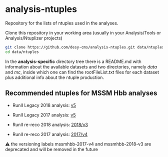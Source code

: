 # analysis-ntuples
Repository for the lists of ntuples used in the analyses.

Clone this repository in your working area
(usually in your Analysis/Tools or Analysis/Ntuplizer projects)

```bash
git clone https://github.com/desy-cms/analysis-ntuples.git data/ntuples
cd data/ntuples
```

In the **analysis-specific** directory tree there is a README.md
with information about the available datasets and two directories,
namely *data* and *mc*, inside which one can find the rootFileList.txt
files for each dataset plus additional info about the ntuple production.

## Recommended ntuples for MSSM Hbb analyses

* RunII Legacy 2018 analysis: [v5](2018/v5)
* RunII Legacy 2017 analysis: [v5](2017/v5)

* RunII re-reco 2018 analysis: [2018/v3](2018/v3)
* RunII re-reco 2017 analysis: [2017/v4](2017/v4)

:warning: the versioning labels mssmhbb-2017-v4 and mssmhbb-2018-v3 are deprecated and will be removed in the future
